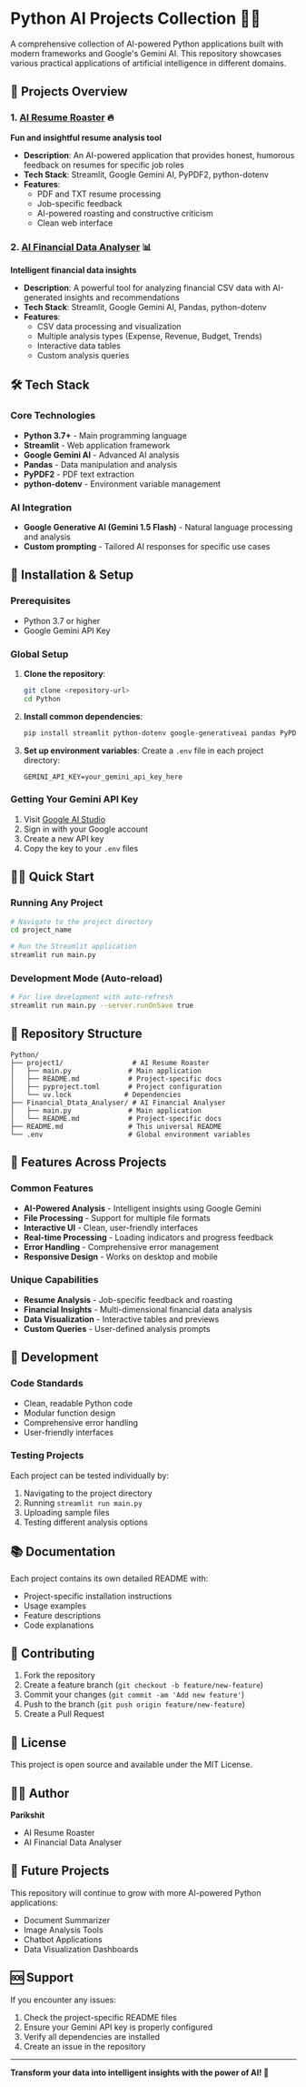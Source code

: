 # Python AI Projects Collection 🐍🤖

A comprehensive collection of AI-powered Python applications built with modern frameworks and Google's Gemini AI. This repository showcases various practical applications of artificial intelligence in different domains.

## 🚀 Projects Overview

### 1. [AI Resume Roaster](./project1/) 🔥
**Fun and insightful resume analysis tool**
- **Description**: An AI-powered application that provides honest, humorous feedback on resumes for specific job roles
- **Tech Stack**: Streamlit, Google Gemini AI, PyPDF2, python-dotenv
- **Features**:
  - PDF and TXT resume processing
  - Job-specific feedback
  - AI-powered roasting and constructive criticism
  - Clean web interface

### 2. [AI Financial Data Analyser](./Financial_Dtata_Analyser/) 📊
**Intelligent financial data insights**
- **Description**: A powerful tool for analyzing financial CSV data with AI-generated insights and recommendations
- **Tech Stack**: Streamlit, Google Gemini AI, Pandas, python-dotenv
- **Features**:
  - CSV data processing and visualization
  - Multiple analysis types (Expense, Revenue, Budget, Trends)
  - Interactive data tables
  - Custom analysis queries

## 🛠️ Tech Stack

### Core Technologies
- **Python 3.7+** - Main programming language
- **Streamlit** - Web application framework
- **Google Gemini AI** - Advanced AI analysis
- **Pandas** - Data manipulation and analysis
- **PyPDF2** - PDF text extraction
- **python-dotenv** - Environment variable management

### AI Integration
- **Google Generative AI (Gemini 1.5 Flash)** - Natural language processing and analysis
- **Custom prompting** - Tailored AI responses for specific use cases

## 🔧 Installation & Setup

### Prerequisites
- Python 3.7 or higher
- Google Gemini API Key

### Global Setup
1. **Clone the repository**:
   ```bash
   git clone <repository-url>
   cd Python
   ```

2. **Install common dependencies**:
   ```bash
   pip install streamlit python-dotenv google-generativeai pandas PyPDF2 python-docx
   ```

3. **Set up environment variables**:
   Create a `.env` file in each project directory:
   ```env
   GEMINI_API_KEY=your_gemini_api_key_here
   ```

### Getting Your Gemini API Key
1. Visit [Google AI Studio](https://makersuite.google.com/app/apikey)
2. Sign in with your Google account
3. Create a new API key
4. Copy the key to your `.env` files

## 🏃‍♂️ Quick Start

### Running Any Project
```bash
# Navigate to the project directory
cd project_name

# Run the Streamlit application
streamlit run main.py
```

### Development Mode (Auto-reload)
```bash
# For live development with auto-refresh
streamlit run main.py --server.runOnSave true
```

## 📁 Repository Structure

```
Python/
├── project1/                 # AI Resume Roaster
│   ├── main.py              # Main application
│   ├── README.md            # Project-specific docs
│   ├── pyproject.toml       # Project configuration
│   └── uv.lock             # Dependencies
├── Financial_Dtata_Analyser/ # AI Financial Analyser
│   ├── main.py              # Main application
│   └── README.md            # Project-specific docs
├── README.md                # This universal README
└── .env                     # Global environment variables
```

## 🎯 Features Across Projects

### Common Features
- **AI-Powered Analysis** - Intelligent insights using Google Gemini
- **File Processing** - Support for multiple file formats
- **Interactive UI** - Clean, user-friendly interfaces
- **Real-time Processing** - Loading indicators and progress feedback
- **Error Handling** - Comprehensive error management
- **Responsive Design** - Works on desktop and mobile

### Unique Capabilities
- **Resume Analysis** - Job-specific feedback and roasting
- **Financial Insights** - Multi-dimensional financial data analysis
- **Data Visualization** - Interactive tables and previews
- **Custom Queries** - User-defined analysis prompts

## 🧪 Development

### Code Standards
- Clean, readable Python code
- Modular function design
- Comprehensive error handling
- User-friendly interfaces

### Testing Projects
Each project can be tested individually by:
1. Navigating to the project directory
2. Running `streamlit run main.py`
3. Uploading sample files
4. Testing different analysis options

## 📚 Documentation

Each project contains its own detailed README with:
- Project-specific installation instructions
- Usage examples
- Feature descriptions
- Code explanations

## 🤝 Contributing

1. Fork the repository
2. Create a feature branch (`git checkout -b feature/new-feature`)
3. Commit your changes (`git commit -am 'Add new feature'`)
4. Push to the branch (`git push origin feature/new-feature`)
5. Create a Pull Request

## 📝 License

This project is open source and available under the MIT License.

## 👨‍💻 Author

**Parikshit**
- AI Resume Roaster
- AI Financial Data Analyser

## 🔮 Future Projects

This repository will continue to grow with more AI-powered Python applications:
- Document Summarizer
- Image Analysis Tools
- Chatbot Applications
- Data Visualization Dashboards

## 🆘 Support

If you encounter any issues:
1. Check the project-specific README files
2. Ensure your Gemini API key is properly configured
3. Verify all dependencies are installed
4. Create an issue in the repository

---

**Transform your data into intelligent insights with the power of AI! 🚀**
